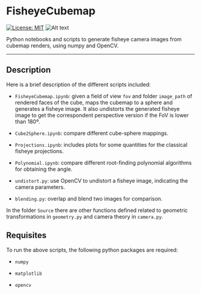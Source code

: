 # FisheyeCubemap

[![License: MIT](https://img.shields.io/badge/License-MIT-yellow.svg)](https://opensource.org/licenses/MIT)
![Alt text](https://img.shields.io/pypi/pyversions/python-binance.svg)

Python notebooks and scripts to generate fisheye camera images from cubemap renders, using numpy and OpenCV.

---

## Description

Here is a brief description of the different scripts included:

- `FisheyeCubemap.ipynb`: given a field of view `fov` and folder `image_path` of rendered faces of the cube, maps the cubemap to a sphere and generates a fisheye image. It also undistorts the generated fisheye image to get the correspondent perspective version if the FoV is lower than 180º.

- `Cube2Sphere.ipynb`: compare different cube-sphere mappings.

- `Projections.ipynb`: includes plots for some quantities for the classical fisheye projections.

- `Polynomial.ipynb`: compare different root-finding polynomial algorithms for obtaining the angle.

- `undistort.py`: use OpenCV to undistort a fisheye image, indicating the camera parameters.

- `blending.py`: overlap and blend two images for comparison.

In the folder `Source` there are other functions defined related to geometric transformations in `geometry.py` and camera theory in `camera.py`.

## Requisites

To run the above scripts, the following python packages are required:

- `numpy`

- `matplotlib`

- `opencv`
